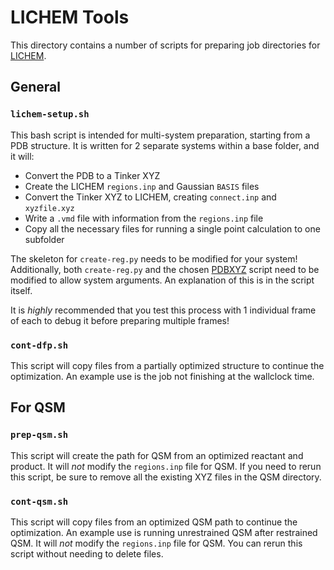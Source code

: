# LICHEM Tools

This directory contains a number of scripts for preparing job directories
for [LICHEM](https://github.com/CisnerosResearch/LICHEM).

## General

### `lichem-setup.sh`
This bash script is intended for multi-system preparation, starting from a PDB
structure.
It is written for 2 separate systems within a base folder, and it will:
- Convert the PDB to a Tinker XYZ
- Create the LICHEM `regions.inp` and Gaussian `BASIS` files
- Convert the Tinker XYZ to LICHEM, creating `connect.inp` and `xyzfile.xyz`
- Write a `.vmd` file with information from the `regions.inp` file
- Copy all the necessary files for running a single point calculation to one
  subfolder

The skeleton for `create-reg.py` needs to be modified for your system!
Additionally, both `create-reg.py` and the chosen
[PDBXYZ](https://github.com/emleddin/pdbxyz-xyzpdb)
script need to be modified to allow system arguments.
An explanation of this is in the script itself.

It is *highly* recommended that you test this process with 1 individual frame
of each to debug it before preparing multiple frames!

### `cont-dfp.sh`
This script will copy files from a partially optimized structure to
continue the optimization.
An example use is the job not finishing at the wallclock time.

## For QSM

### `prep-qsm.sh`
This script will create the path for QSM from an optimized reactant and
product.
It will *not* modify the `regions.inp` file for QSM.
If you need to rerun this script, be sure to remove all the existing XYZ files
in the QSM directory.

### `cont-qsm.sh`
This script will copy files from an optimized QSM path to continue the
optimization.
An example use is running unrestrained QSM after restrained QSM.
It will *not* modify the `regions.inp` file for QSM.
You can rerun this script without needing to delete files.
